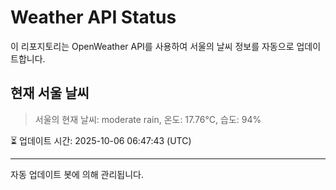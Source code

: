 
# Weather API Status

이 리포지토리는 OpenWeather API를 사용하여 서울의 날씨 정보를 자동으로 업데이트합니다.

## 현재 서울 날씨
> 서울의 현재 날씨: moderate rain, 온도: 17.76°C, 습도: 94%

⏳ 업데이트 시간: 2025-10-06 06:47:43 (UTC)

---
자동 업데이트 봇에 의해 관리됩니다.

